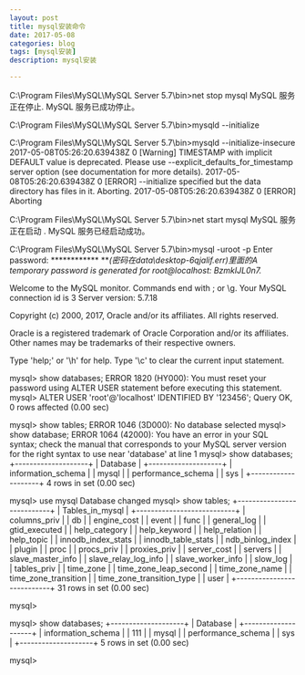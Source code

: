 ```yaml
---
layout: post
title: mysql安装命令
date: 2017-05-08
categories: blog
tags: [mysql安装]
description: mysql安装

---
```




C:\Program Files\MySQL\MySQL Server 5.7\bin>net stop mysql
MySQL 服务正在停止.
MySQL 服务已成功停止。


C:\Program Files\MySQL\MySQL Server 5.7\bin>mysqld --initialize

C:\Program Files\MySQL\MySQL Server 5.7\bin>mysqld --initialize-insecure
2017-05-08T05:26:20.639438Z 0 [Warning] TIMESTAMP with implicit DEFAULT value is deprecated. Please use --explicit_defaults_for_timestamp server option (see documentation for more details).
2017-05-08T05:26:20.639438Z 0 [ERROR] --initialize specified but the data directory has files in it. Aborting.
2017-05-08T05:26:20.639438Z 0 [ERROR] Aborting


C:\Program Files\MySQL\MySQL Server 5.7\bin>net start mysql
MySQL 服务正在启动 .
MySQL 服务已经启动成功。


C:\Program Files\MySQL\MySQL Server 5.7\bin>mysql -uroot -p
Enter password: ************
***(密码在data\desktop-6qjalif.err)里面的A temporary password is generated for root@localhost: BzmkIJL0n7.*

Welcome to the MySQL monitor.  Commands end with ; or \g.
Your MySQL connection id is 3
Server version: 5.7.18

Copyright (c) 2000, 2017, Oracle and/or its affiliates. All rights reserved.

Oracle is a registered trademark of Oracle Corporation and/or its
affiliates. Other names may be trademarks of their respective
owners.

Type 'help;' or '\h' for help. Type '\c' to clear the current input statement.

mysql> show databases;
ERROR 1820 (HY000): You must reset your password using ALTER USER statement before executing this statement.
mysql> ALTER USER 'root'@'localhost' IDENTIFIED BY '123456';
Query OK, 0 rows affected (0.00 sec)

mysql> show tables;
ERROR 1046 (3D000): No database selected
mysql> show database;
ERROR 1064 (42000): You have an error in your SQL syntax; check the manual that corresponds to your MySQL server version for the right syntax to use near 'database' at line 1
mysql> show databases;
+--------------------+
| Database           |
+--------------------+
| information_schema |
| mysql              |
| performance_schema |
| sys                |
+--------------------+
4 rows in set (0.00 sec)

mysql> use mysql
Database changed
mysql> show tables;
+---------------------------+
| Tables_in_mysql           |
+---------------------------+
| columns_priv              |
| db                        |
| engine_cost               |
| event                     |
| func                      |
| general_log               |
| gtid_executed             |
| help_category             |
| help_keyword              |
| help_relation             |
| help_topic                |
| innodb_index_stats        |
| innodb_table_stats        |
| ndb_binlog_index          |
| plugin                    |
| proc                      |
| procs_priv                |
| proxies_priv              |
| server_cost               |
| servers                   |
| slave_master_info         |
| slave_relay_log_info      |
| slave_worker_info         |
| slow_log                  |
| tables_priv               |
| time_zone                 |
| time_zone_leap_second     |
| time_zone_name            |
| time_zone_transition      |
| time_zone_transition_type |
| user                      |
+---------------------------+
31 rows in set (0.00 sec)

mysql>

mysql> show databases;
+--------------------+
| Database           |
+--------------------+
| information_schema |
| 111                |
| mysql              |
| performance_schema |
| sys                |
+--------------------+
5 rows in set (0.00 sec)

mysql>
